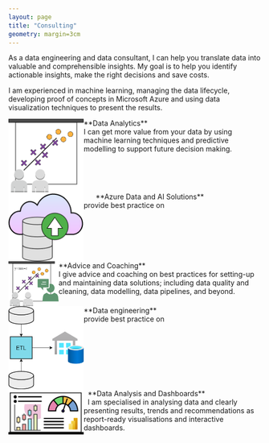 ```yaml
---
layout: page
title: "Consulting"
geometry: margin=3cm
---
```


As a data engineering and data consultant, I can help you translate data into valuable and comprehensible insights. My goal is to help you identify actionable insights, make the right decisions and save costs.

I am experienced in machine learning, managing the data lifecycle, developing proof of concepts in Microsoft Azure and using data visualization techniques to present the results.

<img src="/images/analytics-consulting.png" align="left" width="150px"/> 
**Data Analytics** <br>
I can get more value from your data by using machine learning techniques and predictive modelling to support future decision making.
<br>
<br clear="left"/>
<img src="/images/cloud-consulting1.png" align="left" width="150px"/> 
&nbsp; &nbsp; &nbsp;
**Azure Data and AI Solutions**  <br>
provide best practice on
<br>
<br clear="left"/>

<img src="/images/advising-consulting.png" align="left" width="100px"/> 
**Advice and Coaching** <br>
I give advice and coaching on best practices for setting-up and maintaining data solutions; including data quality and cleaning, data modelling, data pipelines, and beyond.
<br>
<br clear="left"/>

<img src="/images/de-consulting1.png" align="left" width="150px"/> 
**Data engineering** <br>
provide best practice on
<br>
<br clear="left"/>

<img src="/images/dashboard-consulting.png" align="left" width="150px"/> 
&nbsp; **Data Analysis and Dashboards** <br>
&nbsp; I am specialised in analysing data and clearly presenting results, trends and recommendations as report-ready visualisations and interactive dashboards.
<br>
<br clear="left"/>




